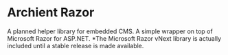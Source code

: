 ﻿# Archient Razor

A planned helper library for embedded CMS. A simple wrapper on top of Microsoft Razor for ASP.NET. *The Microsoft Razor vNext library is actually included until a stable release is made available.